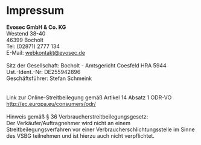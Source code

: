<div class="card border-secondary">
    <div class="card-header text-center">
        <h1>Impressum</h1>
    </div>
    <div class="card-body">    
        <strong>Evosec GmbH & Co. KG</strong><br>
        Westend 38-40<br>
        46399 Bocholt<br>
        Tel: (02871) 2777 134<br>
        E-Mail: <a href="mailto:webkontakt@evosec.de">webkontakt@evosec.de</a><br>
        <br>
        Sitz der Gesellschaft: Bocholt - Amtsgericht Coesfeld HRA 5944<br>
        Ust.-Ident.-Nr: DE255942896<br>
        Geschäftsführer: Stefan Schmeink<br>
        <br>
        <br>
        Link zur Online-Streitbeilegung gemäß Artikel 14 Absatz 1 ODR-VO<br>
        <a href="http://ec.europa.eu/consumers/odr/">http://ec.europa.eu/consumers/odr/</a><br>
        <br>
        Hinweis gemäß § 36 Verbraucherstreitbeilegungsgesetz:<br>
        Der Verkäufer/Auftragnehmer wird nicht an einem Streitbeilegungsverfahren vor einer Verbraucherschlichtungsstelle im Sinne des VSBG teilnehmen und ist hierzu auch nicht verpflichtet.<br>
    </div>
</div>